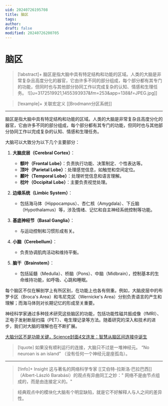 ```yaml
---
uid: 20240726195708
title: 脑区
tags: 
author: 
draft: false
modified: 20240726200705
---
```


# 脑区

> [!abstract]+
> 脑区是指大脑中具有特定结构和功能的区域。人类的大脑是非常复杂且高度分化的器官，它由许多不同的部分组成，每个部分都有其专门的功能，但同时也与其他部分协同工作以完成复杂的认知、情感和生理任务。
> ![[u=3172519921,1455393937&fm=253&app=138&f=JPEG.jpg]]

> [!example]+ 关联宏定义
> [[Brodmann分区系统]]

---

脑区是指大脑中具有特定结构和功能的区域。人类的大脑是非常复杂且高度分化的器官，它由许多不同的部分组成，每个部分都有其专门的功能，但同时也与其他部分协同工作以完成复杂的认知、情感和生理任务。

大脑可以大致分为以下几个主要部分：

1. **大脑皮层（Cerebral Cortex）**：

    - **额叶（Frontal Lobe）**：负责执行功能、决策制定、个性表达等。
    - **顶叶（Parietal Lobe）**：处理感觉信息，如触觉和空间定位。
    - **颞叶（Temporal Lobe）**：处理听觉信息和语言理解。
    - **枕叶（Occipital Lobe）**：主要负责视觉处理。
2. **边缘系统（Limbic System）**：

    - 包括海马体（Hippocampus）、杏仁核（Amygdala）、下丘脑（Hypothalamus）等，涉及情绪、记忆和自主神经系统控制等功能。
3. **基底神经节（Basal Ganglia）**：

    - 与运动控制和习惯形成有关。
4. **小脑（Cerebellum）**：

    - 负责协调肌肉活动和维持平衡。
5. **脑干（Brainstem）**：

    - 包括延髓（Medulla）、桥脑（Pons）、中脑（Midbrain），控制基本的生命维持功能，如呼吸、心跳和睡眠。

每个脑区不仅在解剖学上有所区别，在功能上也各有侧重。例如，大脑皮层中的布罗卡区（Broca's Area）和韦尼克区（Wernicke's Area）分别负责语言的产生和理解；而海马体则对长期记忆的形成至关重要。

神经科学家通过多种技术研究这些脑区的功能，包括功能性磁共振成像（fMRI）、正电子发射断层扫描（PET）、电生理记录等方法。随着研究的深入和技术的进步，我们对大脑的理解也在不断扩展。

[大脑分区不是功能关键，Science封面4文连发：智慧从脑区间连接中诞生](https://www.thepaper.cn/newsDetail_forward_20594233)

>[!quote]
>如果没有顺利运行的连接，大脑只不过是一堆神经元。
>“No neuroan is an island” （没有任何一个神经元是座孤岛）。
---
>[!info]+ Insight
这与著名的网络科学专家 [[艾伯特-拉斯洛·巴拉巴西]]（Albert-László Barabási）的观点有异曲同工之妙：" 网络不是由节点组成的，而是由连接定义的。"

>经典观点中的模块化大脑有个明显缺陷，就是它不好解释人与人之间的差异性。